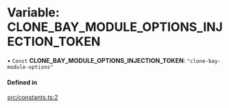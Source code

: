 # Variable: CLONE\_BAY\_MODULE\_OPTIONS\_INJECTION\_TOKEN

• `Const` **CLONE\_BAY\_MODULE\_OPTIONS\_INJECTION\_TOKEN**: ``"clone-bay-module-options"``

#### Defined in

[src/constants.ts:2](https://github.com/joonashak/nestjs-clone-bay/blob/fb218b0/lib/src/constants.ts#L2)
